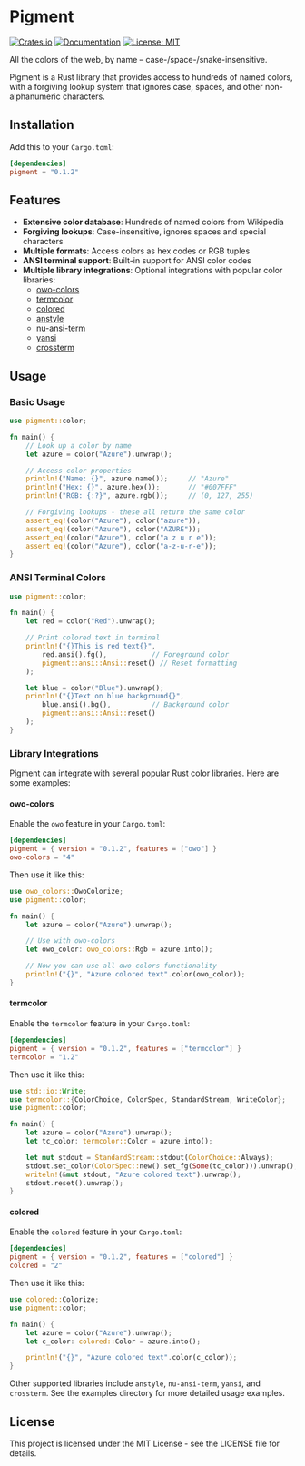 # Pigment

[![Crates.io](https://img.shields.io/crates/v/pigment.svg)](https://crates.io/crates/pigment)
[![Documentation](https://docs.rs/pigment/badge.svg)](https://docs.rs/pigment)
[![License: MIT](https://img.shields.io/badge/License-MIT-yellow.svg)](https://opensource.org/licenses/MIT)

All the colors of the web, by name – case-/space-/snake-insensitive.

Pigment is a Rust library that provides access to hundreds of named colors, with a forgiving lookup system that ignores case, spaces, and other non-alphanumeric characters.

## Installation

Add this to your `Cargo.toml`:

```toml
[dependencies]
pigment = "0.1.2"
```

## Features

- **Extensive color database**: Hundreds of named colors from Wikipedia
- **Forgiving lookups**: Case-insensitive, ignores spaces and special characters
- **Multiple formats**: Access colors as hex codes or RGB tuples
- **ANSI terminal support**: Built-in support for ANSI color codes
- **Multiple library integrations**: Optional integrations with popular color libraries:
  - [owo-colors](https://github.com/jam1garner/owo-colors)
  - [termcolor](https://github.com/BurntSushi/termcolor)
  - [colored](https://github.com/colored-rs/colored)
  - [anstyle](https://github.com/rust-cli/anstyle)
  - [nu-ansi-term](https://github.com/nushell/nu-ansi-term)
  - [yansi](https://github.com/SergioBenitez/yansi)
  - [crossterm](https://github.com/crossterm-rs/crossterm)

## Usage

### Basic Usage

```rust
use pigment::color;

fn main() {
    // Look up a color by name
    let azure = color("Azure").unwrap();

    // Access color properties
    println!("Name: {}", azure.name());     // "Azure"
    println!("Hex: {}", azure.hex());       // "#007FFF"
    println!("RGB: {:?}", azure.rgb());     // (0, 127, 255)

    // Forgiving lookups - these all return the same color
    assert_eq!(color("Azure"), color("azure"));
    assert_eq!(color("Azure"), color("AZURE"));
    assert_eq!(color("Azure"), color("a z u r e"));
    assert_eq!(color("Azure"), color("a-z-u-r-e"));
}
```

### ANSI Terminal Colors

```rust
use pigment::color;

fn main() {
    let red = color("Red").unwrap();

    // Print colored text in terminal
    println!("{}This is red text{}",
        red.ansi().fg(),           // Foreground color
        pigment::ansi::Ansi::reset() // Reset formatting
    );

    let blue = color("Blue").unwrap();
    println!("{}Text on blue background{}",
        blue.ansi().bg(),          // Background color
        pigment::ansi::Ansi::reset()
    );
}
```

### Library Integrations

Pigment can integrate with several popular Rust color libraries. Here are some examples:

#### owo-colors

Enable the `owo` feature in your `Cargo.toml`:

```toml
[dependencies]
pigment = { version = "0.1.2", features = ["owo"] }
owo-colors = "4"
```

Then use it like this:

```rust
use owo_colors::OwoColorize;
use pigment::color;

fn main() {
    let azure = color("Azure").unwrap();

    // Use with owo-colors
    let owo_color: owo_colors::Rgb = azure.into();

    // Now you can use all owo-colors functionality
    println!("{}", "Azure colored text".color(owo_color));
}
```

#### termcolor

Enable the `termcolor` feature in your `Cargo.toml`:

```toml
[dependencies]
pigment = { version = "0.1.2", features = ["termcolor"] }
termcolor = "1.2"
```

Then use it like this:

```rust
use std::io::Write;
use termcolor::{ColorChoice, ColorSpec, StandardStream, WriteColor};
use pigment::color;

fn main() {
    let azure = color("Azure").unwrap();
    let tc_color: termcolor::Color = azure.into();

    let mut stdout = StandardStream::stdout(ColorChoice::Always);
    stdout.set_color(ColorSpec::new().set_fg(Some(tc_color))).unwrap();
    writeln!(&mut stdout, "Azure colored text").unwrap();
    stdout.reset().unwrap();
}
```

#### colored

Enable the `colored` feature in your `Cargo.toml`:

```toml
[dependencies]
pigment = { version = "0.1.2", features = ["colored"] }
colored = "2"
```

Then use it like this:

```rust
use colored::Colorize;
use pigment::color;

fn main() {
    let azure = color("Azure").unwrap();
    let c_color: colored::Color = azure.into();

    println!("{}", "Azure colored text".color(c_color));
}
```

Other supported libraries include `anstyle`, `nu-ansi-term`, `yansi`, and `crossterm`.
See the examples directory for more detailed usage examples.

## License

This project is licensed under the MIT License - see the LICENSE file for details.
